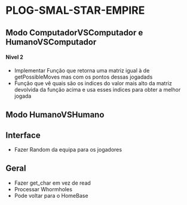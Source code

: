 # PLOG-SMAL-STAR-EMPIRE

## Modo ComputadorVSComputador e HumanoVSComputador

#### Nivel 2

* Implementar Função que retorna uma matriz igual à de getPossibleMoves mas com os pontos dessas jogadads
* Função que vê quais são os indices do valor mais alto da matriz devolvida da função acima e usa esses indices para obter a melhor jogada

## Modo HumanoVSHumano

## Interface

* Fazer Random da equipa para os jogadores

## Geral

* Fazer get_char em vez de read
* Processar Whormholes
* Pode voltar para o HomeBase
